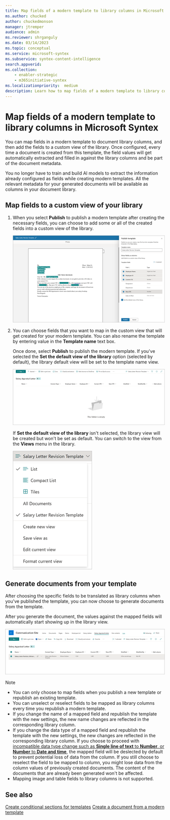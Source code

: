 ```yaml
---
title: Map fields of a modern template to library columns in Microsoft Syntex
ms.author: chucked
author: chuckedmonson
manager: jtremper
audience: admin
ms.reviewer: shrganguly
ms.date: 03/14/2023
ms.topic: conceptual
ms.service: microsoft-syntex
ms.subservice: syntex-content-intelligence
search.appverid:
ms.collection:
    - enabler-strategic
    - m365initiative-syntex
ms.localizationpriority:  medium
description: Learn how to map fields of a modern template to library columns in Microsoft Syntex.
---
```


# Map fields of a modern template to library columns in Microsoft Syntex

You can map fields in a modern template to document library columns, and then add the fields to a custom view of the library. Once configured, every time a document is created from this template, the field values will get automatically extracted and filled in against the library columns and be part of the document metadata.

You no longer have to train and build AI models to extract the information already configured as fields while creating modern templates. All the relevant metadata for your generated documents will be available as columns in your document library.

## Map fields to a custom view of your library

1. When you select **Publish** to publish a modern template after creating the necessary fields, you can choose to add some or all of the created fields into a custom view of the library.

   ![Screenshot of the Publish template panel and template document.](../media/content-understanding/content-assembly-map-fields-1.png)

2. You can choose fields that you want to map in the custom view that will get created for your modern template. You can also rename the template by entering value in the **Template name** text box.

   Once done, select **Publish** to publish the modern template. If you've selected the **Set the default view of the library** option (selected by default), the library default view will be set to the template name view.

   ![Screenshot of the document library showing the template as the default view.](../media/content-understanding/content-assembly-map-fields-2.png)

   If **Set the default view of the library** isn't selected, the library view will be created but won't be set as default. You can switch to the view from the **Views** menu in the library.

   ![Screenshot of document library Views menu with the template selected as the default view.](../media/content-understanding/content-assembly-map-fields-3.png)

 ## Generate documents from your template
 
After choosing the specific fields to be translated as library columns when you've published the template, you can now choose to generate documents from the template.

After you generate the document, the values against the mapped fields will automatically start showing up in the library view.

   ![Screenshot of document library showing the mapped fields in the library view.](../media/content-understanding/content-assembly-map-fields-4.png)

   > [!NOTE]
   > - You can only choose to map fields when you publish a new template or republish an existing template.<br>
   > - You can unselect or reselect fields to be mapped as library columns every time you republish a modern template.<br>
   > - If you change the name of a mapped field and republish the template with the new settings, the new name changes are reflected in the corresponding library column.<br>
   > - If you change the data type of a mapped field and republish the template with the new settings, the new changes are reflected in the corresponding library column. If you choose to proceed with [incompatible data type change such as **Single line of text** to **Number**, or **Number** to **Date and time**](https://support.microsoft.com/office/0d8ddb7b-7dc7-414d-a283-ee9dca891df7), the mapped field will be deslected by default to prevent potential loss of data from the column. If you still choose to reselect the field to be mapped to column, you might lose data from the column values of previously created documents. The content of the documents that are already been generated won't be affected.<br>
   > - Mapping image and table fields to library columns is not supported. 
 
## See also

[Create conditional sections for templates](content-assembly-conditional-sections.md)
[Create a document from a modern template](content-assembly-create-document.md)
